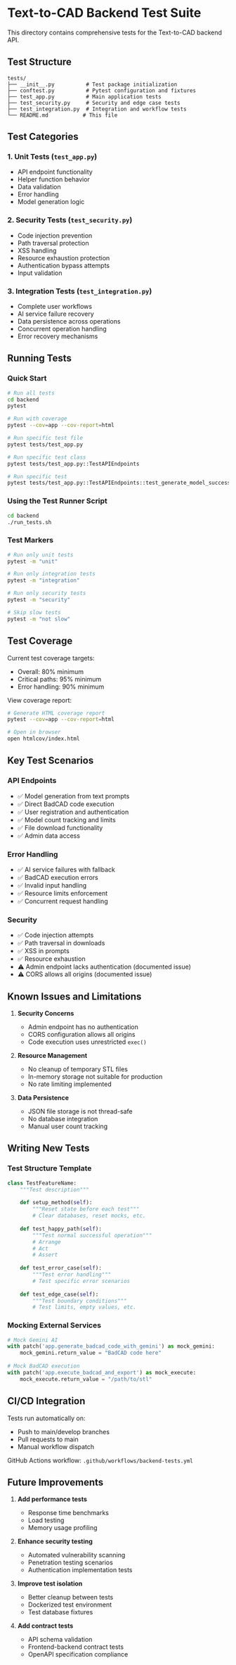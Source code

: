 # Text-to-CAD Backend Test Suite

This directory contains comprehensive tests for the Text-to-CAD backend API.

## Test Structure

```
tests/
├── __init__.py          # Test package initialization
├── conftest.py          # Pytest configuration and fixtures
├── test_app.py          # Main application tests
├── test_security.py     # Security and edge case tests
├── test_integration.py  # Integration and workflow tests
└── README.md           # This file
```

## Test Categories

### 1. Unit Tests (`test_app.py`)
- API endpoint functionality
- Helper function behavior
- Data validation
- Error handling
- Model generation logic

### 2. Security Tests (`test_security.py`)
- Code injection prevention
- Path traversal protection
- XSS handling
- Resource exhaustion protection
- Authentication bypass attempts
- Input validation

### 3. Integration Tests (`test_integration.py`)
- Complete user workflows
- AI service failure recovery
- Data persistence across operations
- Concurrent operation handling
- Error recovery mechanisms

## Running Tests

### Quick Start
```bash
# Run all tests
cd backend
pytest

# Run with coverage
pytest --cov=app --cov-report=html

# Run specific test file
pytest tests/test_app.py

# Run specific test class
pytest tests/test_app.py::TestAPIEndpoints

# Run specific test
pytest tests/test_app.py::TestAPIEndpoints::test_generate_model_success
```

### Using the Test Runner Script
```bash
cd backend
./run_tests.sh
```

### Test Markers
```bash
# Run only unit tests
pytest -m "unit"

# Run only integration tests
pytest -m "integration"

# Run only security tests
pytest -m "security"

# Skip slow tests
pytest -m "not slow"
```

## Test Coverage

Current test coverage targets:
- Overall: 80% minimum
- Critical paths: 95% minimum
- Error handling: 90% minimum

View coverage report:
```bash
# Generate HTML coverage report
pytest --cov=app --cov-report=html

# Open in browser
open htmlcov/index.html
```

## Key Test Scenarios

### API Endpoints
- ✅ Model generation from text prompts
- ✅ Direct BadCAD code execution
- ✅ User registration and authentication
- ✅ Model count tracking and limits
- ✅ File download functionality
- ✅ Admin data access

### Error Handling
- ✅ AI service failures with fallback
- ✅ BadCAD execution errors
- ✅ Invalid input handling
- ✅ Resource limits enforcement
- ✅ Concurrent request handling

### Security
- ✅ Code injection attempts
- ✅ Path traversal in downloads
- ✅ XSS in prompts
- ✅ Resource exhaustion
- ⚠️  Admin endpoint lacks authentication (documented issue)
- ⚠️  CORS allows all origins (documented issue)

## Known Issues and Limitations

1. **Security Concerns**
   - Admin endpoint has no authentication
   - CORS configuration allows all origins
   - Code execution uses unrestricted `exec()`

2. **Resource Management**
   - No cleanup of temporary STL files
   - In-memory storage not suitable for production
   - No rate limiting implemented

3. **Data Persistence**
   - JSON file storage is not thread-safe
   - No database integration
   - Manual user count tracking

## Writing New Tests

### Test Structure Template
```python
class TestFeatureName:
    """Test description"""
    
    def setup_method(self):
        """Reset state before each test"""
        # Clear databases, reset mocks, etc.
    
    def test_happy_path(self):
        """Test normal successful operation"""
        # Arrange
        # Act
        # Assert
    
    def test_error_case(self):
        """Test error handling"""
        # Test specific error scenarios
    
    def test_edge_case(self):
        """Test boundary conditions"""
        # Test limits, empty values, etc.
```

### Mocking External Services
```python
# Mock Gemini AI
with patch('app.generate_badcad_code_with_gemini') as mock_gemini:
    mock_gemini.return_value = "BadCAD code here"
    
# Mock BadCAD execution
with patch('app.execute_badcad_and_export') as mock_execute:
    mock_execute.return_value = "/path/to/stl"
```

## CI/CD Integration

Tests run automatically on:
- Push to main/develop branches
- Pull requests to main
- Manual workflow dispatch

GitHub Actions workflow: `.github/workflows/backend-tests.yml`

## Future Improvements

1. **Add performance tests**
   - Response time benchmarks
   - Load testing
   - Memory usage profiling

2. **Enhance security testing**
   - Automated vulnerability scanning
   - Penetration testing scenarios
   - Authentication implementation tests

3. **Improve test isolation**
   - Better cleanup between tests
   - Dockerized test environment
   - Test database fixtures

4. **Add contract tests**
   - API schema validation
   - Frontend-backend contract tests
   - OpenAPI specification compliance